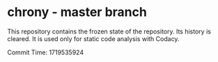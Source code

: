 # chrony - master branch

This repository contains the frozen state of the repository.
Its history is cleared. It is used only for static code
analysis with Codacy.

Commit Time: 1719535924